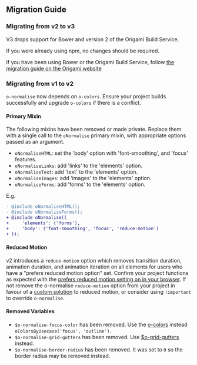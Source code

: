 ## Migration Guide

### Migrating from v2 to v3

V3 drops support for Bower and version 2 of the Origami Build Service.

If you were already using npm, no changes should be required.

If you have been using Bower or the Origami Build Service, follow [the migration guide on the Origami website](https://origami.ft.com/documentation/tutorials/bower-to-npm/)

### Migrating from v1 to v2

`o-normalise` now depends on `o-colors`. Ensure your project builds successfully and upgrade `o-colors` if there is a conflict.

#### Primary Mixin

The following mixins have been removed or made private. Replace them with a single call to the `oNormalise` primary mixin, with appropriate options passed as an argument.

- `oNormaliseHTML`: set the 'body' option with 'font-smoothing', and 'focus' features.
- `oNormaliseLinks`: add 'links' to the 'elements' option.
- `oNormaliseText`: add 'text' to the 'elements' option.
- `oNormaliseImages`: add 'images' to the 'elements' option.
- `oNormaliseForms`: add 'forms' to the 'elements' option.

E.g.

```diff
- @include oNormaliseHTML();
- @include oNormaliseForms();
+ @include oNormalise((
+     'elements': ('forms'),
+     'body': ('font-smoothing', 'focus', 'reduce-motion')
+ ));
```

#### Reduced Motion

v2 introduces a `reduce-motion` option which removes transition duration, animation duration, and animation iteration on all elements for users who have a "prefers reduced motion option" set. Confirm your project functions as expected with the [prefers reduced motion setting on in your browser](https://developer.mozilla.org/en-US/docs/Web/CSS/@media/prefers-reduced-motion). If not remove the o-normalise `reduce-motion` option from your project in favour of a [custom solution](https://developer.mozilla.org/en-US/docs/Web/CSS/@media/prefers-reduced-motion) to reduced motion, or consider using `!important` to override `o-normalise`.

#### Removed Variables

- `$o-normalise-focus-color` has been removed. Use the [o-colors](https://github.com/Financial-Times/o-colors) instead `oColorsByUsecase('focus', 'outline')`.
- `$o-normalise-grid-gutters` has been removed. Use [$o-grid-gutters](https://github.com/Financial-Times/o-grid#variables) instead.
- `$o-normalise-border-radius` has been removed. It was set to `0` so the border radius may be removed instead.
